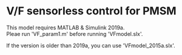 # V/F sensorless control for PMSM

This model requires MATLAB & Simulink 2019a.  
Pleae run 'VF_param1.m' before running 'VFmodel.slx'.  

If the version is older than 2019a, you can use 'VFmodel_2015a.slx'.
